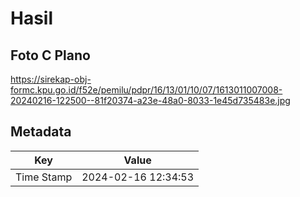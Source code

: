 # Hasil

## Foto C Plano

https://sirekap-obj-formc.kpu.go.id/f52e/pemilu/pdpr/16/13/01/10/07/1613011007008-20240216-122500--81f20374-a23e-48a0-8033-1e45d735483e.jpg


## Metadata

| Key        | Value               |
| ---------- | ------------------- |
| Time Stamp | 2024-02-16 12:34:53 |



